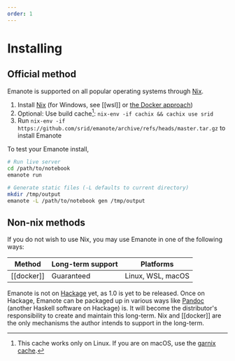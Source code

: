 ```yaml
---
order: 1
---
```


# Installing

## Official method

Emanote is supported on all popular operating systems through [Nix].

1. Install [Nix] (for Windows, see [[wsl]] or [the Docker approach](https://github.com/srid/emanote/issues/230))
2. Optional: Use build cache[^cache]: `nix-env -if cachix && cachix use srid`
3. Run `nix-env -if https://github.com/srid/emanote/archive/refs/heads/master.tar.gz` to install Emanote

[^cache]: This cache works only on Linux. If you are on macOS, use the [garnix cache](https://garnix.io/docs/caching).

To test your Emanote install,

```bash
# Run live server
cd /path/to/notebook
emanote run

# Generate static files (-L defaults to current directory)
mkdir /tmp/output
emanote -L /path/to/notebook gen /tmp/output
```

[Nix]: https://nixos.org/download.html

## Non-nix methods

If you do not wish to use Nix, you may use Emanote in one of the following ways:

| Method     | Long-term support | Platforms         |
| ---------- | ----------------- | ----------------- |
| [[docker]] | Guaranteed        | Linux, WSL, macOS |

Emanote is not on [Hackage](https://hackage.haskell.org/) yet, as 1.0 is yet to be released. Once on Hackage, Emanote can be packaged up in various ways like [Pandoc](https://pandoc.org/) (another Haskell software on Hackage) is. It will become the distributor's responsibility to create and maintain this long-term. Nix and [[docker]] are the only mechanisms the author intends to support in the long-term. 
